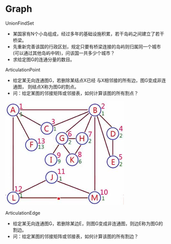 # Graph

UnionFindSet
* 某国家有N个小岛组成，经过多年的基础设施积累，若干岛屿之间建立了若干桥梁。
* 先重新完善该国的行政区划，规定只要有桥梁连接的岛屿则归属同一个城市(可以通过其他岛屿中转)，问该国一共多少个城市？
* 求给定图G的连通分量的数目。

ArticulationPoint
* 给定某无向连通图G，若删除某结点X已经  与X相邻接的所有边，图G变成非连通图，  则结点X称为图G的割点。
* 问：给定某图的邻接矩阵或邻接表，如何计算该图的所有割点？

![image](https://github.com/AstroMen/Algorithm-DataStructure/blob/master/Graph/ArticulationPoint.JPG)

ArticulationEdge
* 给定某无向连通图G，若删除某边E，则图G变成非连通图，则边E称为图G的割边。
* 问：给定某图的邻接矩阵或邻接表，如何计算该图的所有割边？


